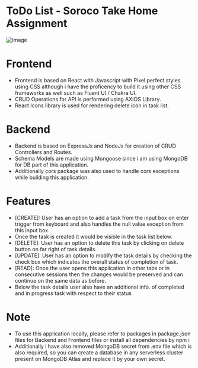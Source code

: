 # ToDo List - Soroco Take Home Assignment
![image](https://github.com/njain794/TODOSoroco/assets/44344547/e845699f-ed40-41c0-be9c-4296c4adbfb3)

# Frontend
- Frontend is based on React with Javascript with Pixel perfect styles using CSS although i have the proficency to build it using other CSS frameworks as well such as Fluent UI / Chakra UI.
- CRUD Operations for API is performed using AXIOS Library.
- React Icons library is used for rendering delete icon in task list.

# Backend
- Backend is based on ExpressJs and NodeJs for creation of CRUD Controllers and Routes.
- Schema Models are made using Mongoose since i am using MongoDB for DB part of this application.
- Additionally cors package was also used to handle cors exceptions while building this application.

# Features
- [CREATE]: User has an option to add a task from the input box on enter trigger from keyboard and also handles the null value exception from this input box.
- Once the task is created it would be visible in the task list below.
- [DELETE]: User has an option to delete this task by clicking on delete button on far right of task details.
- [UPDATE]: User has an option to modify the task details by checking the check box which indicates the overall status of completion of task.
- [READ]: Once the user opens this application in other tabs or in consecutive sessions then the changes would be preserved and can continue on the same data as before.
- Below the task details user also have an additional info. of completed and in progress task with respect to their status 

# Note
- To use this application locally, please refer to packages in package.json files for Backend and Frontend files or install all dependencies by npm i
- Additionally i have also removed MongoDB secret from .env file which is also required, so you can create a database in any serverless cluster present on MongoDB Atlas and replace it by your own secret.  
